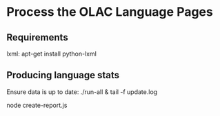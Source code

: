 # Process the OLAC Language Pages

## Requirements
lxml: apt-get install python-lxml

## Producing language stats

Ensure data is up to date:
./run-all &
tail -f update.log

node create-report.js